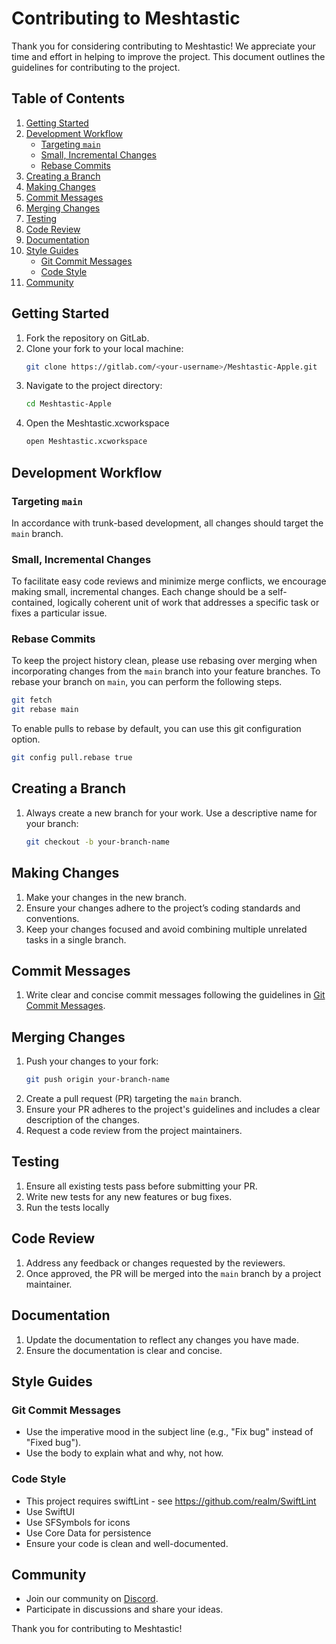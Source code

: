 # Contributing to Meshtastic

Thank you for considering contributing to Meshtastic! We appreciate your time and effort in helping to improve the project. This document outlines the guidelines for contributing to the project.

## Table of Contents

1. [Getting Started](#getting-started)
2. [Development Workflow](#development-workflow)
   - [Targeting `main`](#targeting-main)
   - [Small, Incremental Changes](#small-incremental-changes)
   - [Rebase Commits](#rebase-commits)
3. [Creating a Branch](#creating-a-branch)
4. [Making Changes](#making-changes)
5. [Commit Messages](#commit-messages)
6. [Merging Changes](#merging-changes)
7. [Testing](#testing)
8. [Code Review](#code-review)
9. [Documentation](#documentation)
10. [Style Guides](#style-guides)
    - [Git Commit Messages](#git-commit-messages)
    - [Code Style](#code-style)
11. [Community](#community)

## Getting Started

1. Fork the repository on GitLab.
2. Clone your fork to your local machine:
   ```sh
   git clone https://gitlab.com/<your-username>/Meshtastic-Apple.git
   ```
3. Navigate to the project directory:
   ```sh
   cd Meshtastic-Apple
   ```
4. Open the Meshtastic.xcworkspace
   ```sh
   open Meshtastic.xcworkspace
   ```

## Development Workflow

### Targeting `main`

In accordance with trunk-based development, all changes should target the `main` branch.

### Small, Incremental Changes

To facilitate easy code reviews and minimize merge conflicts, we encourage making small, incremental changes. Each change should be a self-contained, logically coherent unit of work that addresses a specific task or fixes a particular issue.

### Rebase Commits

To keep the project history clean, please use rebasing over merging when incorporating changes from the `main` branch into your feature branches. To rebase your branch on `main`, you can perform the following steps.

```sh
git fetch
git rebase main
```

To enable pulls to rebase by default, you can use this git configuration option.

```sh
git config pull.rebase true
```

## Creating a Branch

1. Always create a new branch for your work. Use a descriptive name for your branch:
   ```sh
   git checkout -b your-branch-name
   ```

## Making Changes

1. Make your changes in the new branch.
2. Ensure your changes adhere to the project’s coding standards and conventions.
3. Keep your changes focused and avoid combining multiple unrelated tasks in a single branch.

## Commit Messages

1. Write clear and concise commit messages following the guidelines in [Git Commit Messages](#git-commit-messages).

## Merging Changes

1. Push your changes to your fork:
   ```sh
   git push origin your-branch-name
   ```
2. Create a pull request (PR) targeting the `main` branch.
3. Ensure your PR adheres to the project's guidelines and includes a clear description of the changes.
4. Request a code review from the project maintainers.

## Testing

1. Ensure all existing tests pass before submitting your PR.
2. Write new tests for any new features or bug fixes.
3. Run the tests locally

## Code Review

1. Address any feedback or changes requested by the reviewers.
2. Once approved, the PR will be merged into the `main` branch by a project maintainer.

## Documentation

1. Update the documentation to reflect any changes you have made.
2. Ensure the documentation is clear and concise.

## Style Guides

### Git Commit Messages

- Use the imperative mood in the subject line (e.g., "Fix bug" instead of "Fixed bug").
- Use the body to explain what and why, not how.

### Code Style

- This project requires swiftLint - see https://github.com/realm/SwiftLint
- Use SwiftUI
- Use SFSymbols for icons
- Use Core Data for persistence
- Ensure your code is clean and well-documented.

## Community

- Join our community on [Discord](https://discord.com/invite/ktMAKGBnBs).
- Participate in discussions and share your ideas.

Thank you for contributing to Meshtastic!